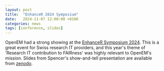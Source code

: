 ```yaml
---
layout: post
title:  "EnhanceR 2024 Symposium"
date:   2024-11-07 12:00:00 +0100
categories: news
tags: [conference, slides]
---
```


OpenEM had a strong showing at the [EnhanceR Symposium
2024](https://web.archive.org/web/20241107100119/https://symposium.enhancer.ch/). This
is a great event for Swiss research IT providers, and this year's theme of 'Research IT
contribution to FAIRness' was highly relevant to OpenEM's mission. Slides from Spencer's
show-and-tell presentation are available from
[zenodo](https://zenodo.org/records/14049901).
